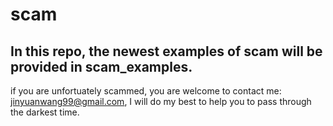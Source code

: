 # scam

## In this repo, the newest examples of scam will be provided in scam_examples.

if you are unfortuately scammed, you are welcome to contact me: jinyuanwang99@gmail.com, I will do my best to help you to pass through the darkest time.


